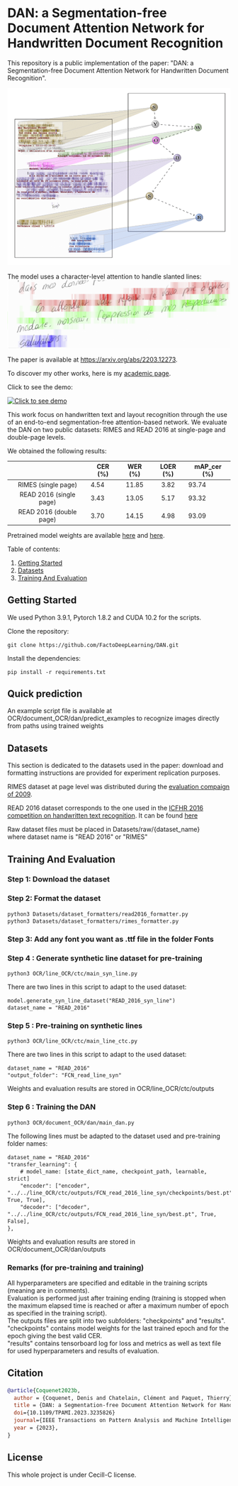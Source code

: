 # DAN: a Segmentation-free Document Attention Network for Handwritten Document Recognition
This repository is a public implementation of the paper: "DAN: a Segmentation-free Document Attention Network for Handwritten Document Recognition".

![Prediction visualization](visual.png)

The model uses a character-level attention to handle slanted lines:
![Prediction visualization on slanted lines](visual_slanted_lines.png)

The paper is available at https://arxiv.org/abs/2203.12273.

To discover my other works, here is my [academic page](https://factodeeplearning.github.io/).

Click to see the demo:

[![Click to see demo](https://img.youtube.com/vi/HrrUsQfW66E/0.jpg)](https://www.youtube.com/watch?v=HrrUsQfW66E)

This work focus on handwritten text and layout recognition through the use of an end-to-end segmentation-free attention-based network.
We evaluate the DAN on two public datasets: RIMES and READ 2016 at single-page and double-page levels.

We obtained the following results:

|                         | CER (%) | WER (%) | LOER (%) | mAP_cer (%) |
|:-----------------------:|---------|:-------:|:--------:|-------------|
|       RIMES (single page)      | 4.54    |  11.85  |   3.82   | 93.74       |
|     READ 2016 (single page)    | 3.43    |  13.05  |   5.17   | 93.32       |
| READ 2016 (double page) | 3.70    |  14.15  |   4.98   | 93.09       |


Pretrained model weights are available [here](https://git.litislab.fr/dcoquenet/dan) and [here](https://zenodo.org/record/7244382).

Table of contents:
1. [Getting Started](#Getting-Started)
2. [Datasets](#Datasets)
3. [Training And Evaluation](#Training-and-evaluation)

## Getting Started
We used Python 3.9.1, Pytorch 1.8.2 and CUDA 10.2 for the scripts.

Clone the repository:

```
git clone https://github.com/FactoDeepLearning/DAN.git
```

Install the dependencies:

```
pip install -r requirements.txt
```

## Quick prediction
An example script file is available at OCR/document_OCR/dan/predict_examples to recognize images directly from paths using trained weights

## Datasets
This section is dedicated to the datasets used in the paper: download and formatting instructions are provided 
for experiment replication purposes.

RIMES dataset at page level was distributed during the [evaluation compaign of 2009](https://ieeexplore.ieee.org/document/5277557).

READ 2016 dataset corresponds to the one used in the [ICFHR 2016 competition on handwritten text recognition](https://ieeexplore.ieee.org/document/7814136).
It can be found [here](https://zenodo.org/record/1164045#.YiINkBvjKEA)

Raw dataset files must be placed in Datasets/raw/{dataset_name} \
where dataset name is "READ 2016" or "RIMES"

## Training And Evaluation
### Step 1: Download the dataset

### Step 2: Format the dataset
```
python3 Datasets/dataset_formatters/read2016_formatter.py
python3 Datasets/dataset_formatters/rimes_formatter.py
```

### Step 3: Add any font you want as .ttf file in the folder Fonts

### Step 4 : Generate synthetic line dataset for pre-training
```
python3 OCR/line_OCR/ctc/main_syn_line.py
```
There are two lines in this script to adapt to the used dataset:
```
model.generate_syn_line_dataset("READ_2016_syn_line")
dataset_name = "READ_2016"
```

### Step 5 : Pre-training on synthetic lines
```
python3 OCR/line_OCR/ctc/main_line_ctc.py
```
There are two lines in this script to adapt to the used dataset:
```
dataset_name = "READ_2016"
"output_folder": "FCN_read_line_syn"
```
Weights and evaluation results are stored in OCR/line_OCR/ctc/outputs

### Step 6 : Training the DAN
```
python3 OCR/document_OCR/dan/main_dan.py
```
The following lines must be adapted to the dataset used and pre-training folder names:
```
dataset_name = "READ_2016"
"transfer_learning": {
    # model_name: [state_dict_name, checkpoint_path, learnable, strict]
    "encoder": ["encoder", "../../line_OCR/ctc/outputs/FCN_read_2016_line_syn/checkpoints/best.pt", True, True],
    "decoder": ["decoder", "../../line_OCR/ctc/outputs/FCN_read_2016_line_syn/best.pt", True, False],
},
```

Weights and evaluation results are stored in OCR/document_OCR/dan/outputs


### Remarks (for pre-training and training)
All hyperparameters are specified and editable in the training scripts (meaning are in comments).\
Evaluation is performed just after training ending (training is stopped when the maximum elapsed time is reached or after a maximum number of epoch as specified in the training script).\
The outputs files are split into two subfolders: "checkpoints" and "results". \
"checkpoints" contains model weights for the last trained epoch and for the epoch giving the best valid CER. \
"results" contains tensorboard log for loss and metrics as well as text file for used hyperparameters and results of evaluation.


## Citation

```bibtex
@article{Coquenet2023b,
  author = {Coquenet, Denis and Chatelain, Clément and Paquet, Thierry},
  title = {DAN: a Segmentation-free Document Attention Network for Handwritten Document Recognition},
  doi={10.1109/TPAMI.2023.3235826}
  journal={IEEE Transactions on Pattern Analysis and Machine Intelligence},
  year = {2023},
}
```

## License

This whole project is under Cecill-C license.
